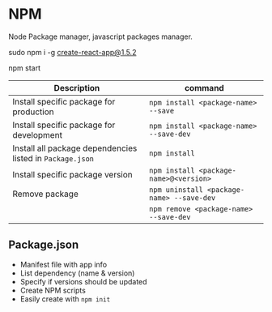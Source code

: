 <!--ts-->
<!--te-->


# NPM

Node Package manager,
javascript packages manager.

sudo npm i -g create-react-app@1.5.2

npm start


Description | command
------------|-----
Install specific package for production| `npm install <package-name> --save`
Install specific package for development| `npm install <package-name> --save-dev`
Install all package dependencies listed in `Package.json`| `npm install`
Install specific package version| `npm install <package-name>@<version>`
Remove package | `npm uninstall <package-name> --save-dev`
                | `npm remove <package-name> --save-dev`



## Package.json
* Manifest file with app info
* List dependency (name & version)
* Specify if versions should be updated
* Create NPM scripts
* Easily create with `npm init`

